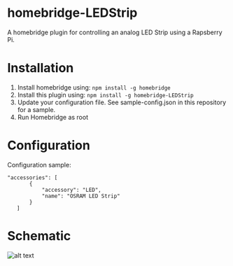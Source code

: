 # homebridge-LEDStrip

A homebridge plugin for controlling an analog LED Strip using a Rapsberry Pi. 

# Installation

1. Install homebridge using: `npm install -g homebridge`
2. Install this plugin using: `npm install -g homebridge-LEDStrip`
3. Update your configuration file. See sample-config.json in this repository for a sample. 
4. Run Homebridge as root

# Configuration

Configuration sample:

 ```
"accessories": [
        {
            "accessory": "LED",
            "name": "OSRAM LED Strip"
        }
    ]
```

# Schematic

![alt text](https://github.com/TG908/homebridge-LEDStrip/blob/master/Homebridge%20LEDStrip%20-%20Schematic.png?raw=true "Logo Title Text 1")

